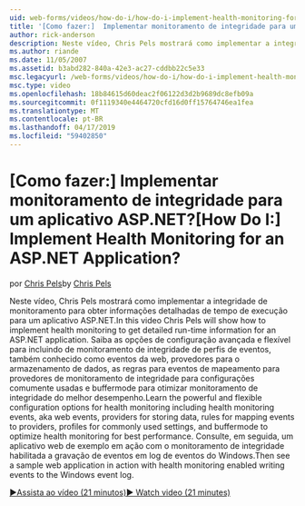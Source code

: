 ```yaml
---
uid: web-forms/videos/how-do-i/how-do-i-implement-health-monitoring-for-an-aspnet-application
title: '[Como fazer:]  Implementar monitoramento de integridade para um aplicativo ASP.NET? | Microsoft Docs'
author: rick-anderson
description: Neste vídeo, Chris Pels mostrará como implementar a integridade de monitoramento para obter informações detalhadas de tempo de execução para um aplicativo ASP.NET. Aprenda a poderosa e...
ms.author: riande
ms.date: 11/05/2007
ms.assetid: b3abd282-840a-42e3-ac27-cddbb22c5e33
msc.legacyurl: /web-forms/videos/how-do-i/how-do-i-implement-health-monitoring-for-an-aspnet-application
msc.type: video
ms.openlocfilehash: 18b84615d60deac2f06122d3d2b9689dc8efb09a
ms.sourcegitcommit: 0f1119340e4464720cfd16d0ff15764746ea1fea
ms.translationtype: MT
ms.contentlocale: pt-BR
ms.lasthandoff: 04/17/2019
ms.locfileid: "59402850"
---
```

# <a name="how-do-i--implement-health-monitoring-for-an-aspnet-application"></a><span data-ttu-id="6988f-105">[Como fazer:]  Implementar monitoramento de integridade para um aplicativo ASP.NET?</span><span class="sxs-lookup"><span data-stu-id="6988f-105">[How Do I:]  Implement Health Monitoring for an ASP.NET Application?</span></span>

<span data-ttu-id="6988f-106">por [Chris Pels](https://twitter.com/chrispels)</span><span class="sxs-lookup"><span data-stu-id="6988f-106">by [Chris Pels](https://twitter.com/chrispels)</span></span>

<span data-ttu-id="6988f-107">Neste vídeo, Chris Pels mostrará como implementar a integridade de monitoramento para obter informações detalhadas de tempo de execução para um aplicativo ASP.NET.</span><span class="sxs-lookup"><span data-stu-id="6988f-107">In this video Chris Pels will show how to implement health monitoring to get detailed run-time information for an ASP.NET application.</span></span> <span data-ttu-id="6988f-108">Saiba as opções de configuração avançada e flexível para incluindo de monitoramento de integridade de perfis de eventos, também conhecido como eventos da web, provedores para o armazenamento de dados, as regras para eventos de mapeamento para provedores de monitoramento de integridade para configurações comumente usadas e buffermode para otimizar monitoramento de integridade do melhor desempenho.</span><span class="sxs-lookup"><span data-stu-id="6988f-108">Learn the powerful and flexible configuration options for health monitoring including health monitoring events, aka web events, providers for storing data, rules for mapping events to providers, profiles for commonly used settings, and buffermode to optimize health monitoring for best performance.</span></span> <span data-ttu-id="6988f-109">Consulte, em seguida, um aplicativo web de exemplo em ação com o monitoramento de integridade habilitada a gravação de eventos em log de eventos do Windows.</span><span class="sxs-lookup"><span data-stu-id="6988f-109">Then see a sample web application in action with health monitoring enabled writing events to the Windows event log.</span></span>

[<span data-ttu-id="6988f-110">&#9654;Assista ao vídeo (21 minutos)</span><span class="sxs-lookup"><span data-stu-id="6988f-110">&#9654; Watch video (21 minutes)</span></span>](https://channel9.msdn.com/Blogs/ASP-NET-Site-Videos/how-do-i-implement-health-monitoring-for-an-aspnet-application)
